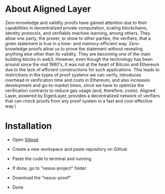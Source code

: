# About Aligned Layer
Zero-knowledge and validity proofs have gained attention due to their capabilities in decentralized private computation, scaling blockchains, identity protocols, and verifiable machine learning, among others. They allow one party, the prover, to show to other parties, the verifiers, that a given statement is true in a time- and memory-efficient way. Zero-knowledge proofs allow us to prove the statement without revealing anything else other than its validity. They are becoming one of the main building blocks in web3. However, even though the technology has been around since the mid 1980's, it was not at the heart of Bitcoin and Ethereum due to the lack of efficient constructions for such applications. This leads to restrictions in the types of proof systems we can verify, introduces overhead in verification time and costs in Ethereum, and also increases development and go-to-market times, since we have to optimize the verification contracts to reduce gas usage (and, therefore, costs). Aligned Layer, powered by EigenLayer, provides a decentralized network of verifiers that can check proofs from any proof system in a fast and cost-effective way.\

# Installation
- Open [Gitpod](https://gitpod.io/)
- Create a new workspace and paste repository on Github
- Paste the code to terminal and running
  
- If done, go to "nexus-project" folder
- Download the "nexus-proof"
- Done
